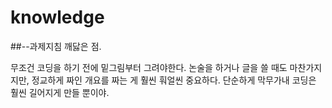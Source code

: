 # knowledge
##--과제지침
깨닳은 점.

무조건 코딩을 하기 전에 밑그림부터 그려야한다. 논술을 하거나 글을 쓸 때도 마찬가지지만, 정교하게 짜인 개요를 짜는 게 훨씬 훠얼씬 중요하다. 단순하게 막무가내 코딩은 훨씬 길어지게 만들 뿐이야. 
